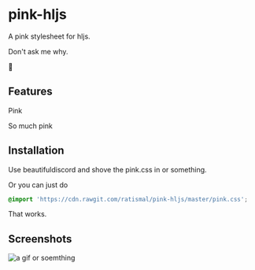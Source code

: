 # pink-hljs
A pink stylesheet for hljs.

Don't ask me why.

:eyes:

## Features
Pink

So much pink

## Installation
Use beautifuldiscord and shove the pink.css in or something.

Or you can just do
```css
@import 'https://cdn.rawgit.com/ratismal/pink-hljs/master/pink.css';
```

That works.

## Screenshots
![a gif or soemthing](https://stupidcat.moe/cat1230hLT3.gif)
